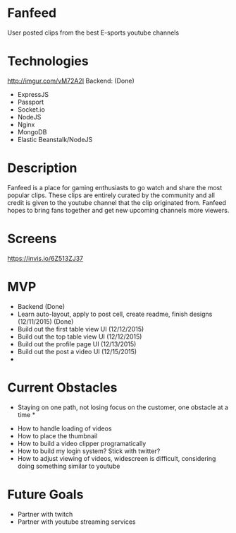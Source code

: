 # Fanfeed
User posted clips from the best E-sports youtube channels

# Technologies
http://imgur.com/vM72A2I
Backend: (Done)
- ExpressJS
- Passport
- Socket.io
- NodeJS
- Nginx
- MongoDB
- Elastic Beanstalk/NodeJS

# Description
Fanfeed is a place for gaming enthusiasts to go watch and share the most popular clips. These clips are entirely curated by the community and all credit is given to the youtube channel that the clip originated from. Fanfeed hopes to bring fans together and get new upcoming channels more viewers.


# Screens
https://invis.io/6Z513ZJ37


# MVP
- Backend (Done)
- Learn auto-layout, apply to post cell, create readme, finish designs (12/11/2015) (Done)
- Build out the first table view UI (12/12/2015) 
- Build out the top table view UI (12/12/2015)
- Build out the profile page UI (12/13/2015)
- Build out the post a video UI (12/15/2015)
- 

# Current Obstacles
* Staying on one path, not losing focus on the customer, one obstacle at a time *
- How to handle loading of videos
- How to place the thumbnail
- How to build a video clipper programatically
- How to build my login system? Stick with twitter?
- How to adjust viewing of videos, widescreen is difficult, considering doing something similar to youtube


# Future Goals
- Partner with twitch
- Partner with youtube streaming services
